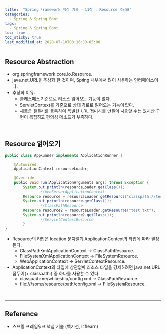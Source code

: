 ```yaml
---
title:  "Spring Framework 핵심 기술 - 11장 : Resource 추상화"
categories:
  - Spring & Spring Boot
tags:
  - Spring & Spring Boot
toc: true
toc_sticky: true
last_modified_at: 2020-07-10T08:16:00-05:00
---
```


## Resource Abstraction

* org.springframework.core.io.Resource.
* java.net.URL을 추상화 한 것이며, Spring 내부에서 많이 사용하는 인터페이스이다.
* 추상화 이유.
	* 클래스패스 기준으로 리소스 읽어오는 기능이 없다.
	* ServletContext를 기준으로 상대 경로로 읽어오는 기능이 없다.
	* 새로운 핸들러를 등록하여 특별한 URL 접미사를 만들어 사용할 수는 있지만 구현이 복잡하고 편의성 메소드가 부족하다.

<br>

## Resource 읽어오기

```java
public class AppRunner implements ApplicationRunner {

    @Autowired
    ApplicationContext resourceLoader;

    @Override
    public void run(ApplicationArguments args) throws Exception {
        System.out.println(resourceLoader.getClass());
				//WebServerApplicationContext
        Resource resource = resourceLoader.getResource("classpath://test.txt");
        System.out.println(resource.getClass());
				//ClassPathResource
        Resource resource2 = resourceLoader.getResource("test.txt");
        System.out.println(resource2.getClass());
				//ServletContextResource
		}
}
```

* Resource의 타입은 location 문자열과 ApplicationContext의 타입에 따라 결정 된다.
  * ClassPathXmlApplicationContext -> ClassPathResource.
  * FileSystemXmlApplicationContext -> FileSystemResource.
  * WebApplicationContext -> ServletContextResource.
* ApplicationContext의 타입에 상관없이 리소스 타입을 강제하려면 java.net.URL 접두어(+ classpath:) 중 하나를 사용할 수 있다.
  * classpath:me/whiteship/config.xml -> ClassPathResource.
  * file:///some/resource/path/config.xml -> FileSystemResource.

<br>

---

## Reference

*	스프링 프레임워크 핵심 기술 (백기선, Inflearn)
